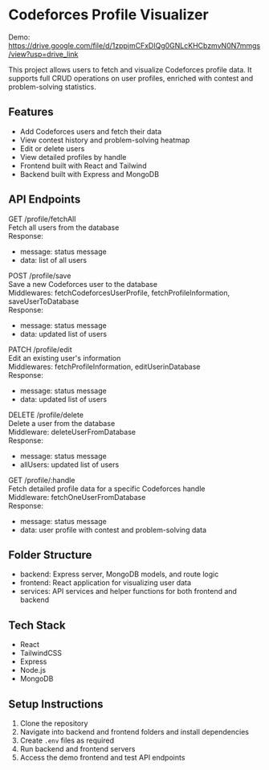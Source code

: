 # Codeforces Profile Visualizer

Demo: https://drive.google.com/file/d/1zppjmCFxDIQg0GNLcKHCbzmvN0N7mmgs/view?usp=drive_link

This project allows users to fetch and visualize Codeforces profile data. It supports full CRUD operations on user profiles, enriched with contest and problem-solving statistics.

## Features
- Add Codeforces users and fetch their data
- View contest history and problem-solving heatmap
- Edit or delete users
- View detailed profiles by handle
- Frontend built with React and Tailwind
- Backend built with Express and MongoDB

## API Endpoints
GET /profile/fetchAll  
Fetch all users from the database  
Response:  
- message: status message  
- data: list of all users  

POST /profile/save  
Save a new Codeforces user to the database  
Middlewares: fetchCodeforcesUserProfile, fetchProfileInformation, saveUserToDatabase  
Response:  
- message: status message  
- data: updated list of users  

PATCH /profile/edit  
Edit an existing user's information  
Middlewares: fetchProfileInformation, editUserinDatabase  
Response:  
- message: status message  
- data: updated list of users  

DELETE /profile/delete  
Delete a user from the database  
Middleware: deleteUserFromDatabase  
Response:  
- message: status message  
- allUsers: updated list of users  

GET /profile/:handle  
Fetch detailed profile data for a specific Codeforces handle  
Middleware: fetchOneUserFromDatabase  
Response:  
- message: status message  
- data: user profile with contest and problem-solving data  

## Folder Structure

- backend: Express server, MongoDB models, and route logic
- frontend: React application for visualizing user data
- services: API services and helper functions for both frontend and backend

## Tech Stack

- React  
- TailwindCSS  
- Express  
- Node.js  
- MongoDB  

## Setup Instructions

1. Clone the repository
2. Navigate into backend and frontend folders and install dependencies
3. Create `.env` files as required
4. Run backend and frontend servers
5. Access the demo frontend and test API endpoints
